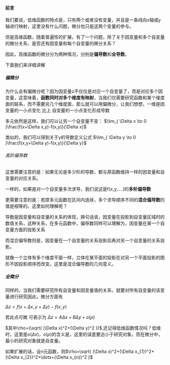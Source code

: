 #### 前言
我们要说，低维函数的特点是，只有两个或者没有变量，并且是一条线向x轴或y轴进行映射，这里没有什么问题，微分也只是这两个变量的参与。

但是高维函数，随着普遍性的扩展，有了一个问题，除了关于因变量和多个自变量的微分关系，是否还有因变量和每个自变量的微分关系？

因此，高维函数的微分分为两种情况，分别是**偏导数**和**全导数**。

下面我们来详细讲解


##### 偏微分

为什么会有偏微分呢？因为因变量z不仅仅是对应一个自变量了，而是对应多个因变量，这意味着，**函数同时对多个维度有映射**，当我们仅需要研究函数和某个维度面的联系，而不需要另几个维度面，那么就可以用偏微分，让我们想想，一维是因变量的一小点变化 比上 自变量的一小点变化形成导数

多元依然是这样，我们可以让另一个自变量不变：
$\lim_{ \Delta x \to 0 }\frac{f(x+\Delta x,y)-f(x,y)}{\Delta x}$

类似的，我们可以得到关于y的导数定义公式
$\lim_{ \Delta y \to 0 }\frac{f(x,y+\Delta y)-f(x,y)}{\Delta y}$


###### 高阶偏导数

这里需要注意的是：如果无论是多少阶的导数，都与原函数维持一样的因变量和自变量的对应关系。

一样的，如果是对一个自变量多次求导，我们说这是f(x,y,....)的**多阶偏导数**

更需要注意的是：若原多元函数在区间内连续，多个求导顺序不同的**混合偏导数**的值是相等的。这里如何理解呢？

导数是因变量和自变量的关系的体现，换句话说，因变量在投影到自变量区域时的数值关系，这种关系，在多元函数中，偏导数同样可以理解为，因变量在某一个自变量方面的投影关系

而混合偏导数则是，因变量在一个自变量的关系投影后再对另一个自变量的关系投影。

就像一个立体有多个维度平面一样，立体在某平面的投影在对另一个平面投影的图形不因投影顺序而改变。这里是混合偏导数的几何意义。

##### 全微分

同样的，当我们需要研究所有自变量和因变量值的关系，就要对所有自变量的该变量进行研究因此，微分方面有

$\Delta z=f(x+\Delta x,y+\Delta y)-f(x,y)$

若此点可微
可表示为
$\Delta z=A\Delta x+B\Delta y+o(\rho)$

$其中\rho=(\sqrt{ (\Delta x)^2+(\Delta y)^2 })$,还记得低维函数情况吗？低维时，这里是$o(\Delta x)$，$o(\rho)$的含义是，这里的误差要远小于研究对象。而在微分中，最小的研究对象就是自变量。

如果扩展的话，设n元函数，则$\rho=\sqrt{ (\Delta x)^2+(\Delta x_{1})^2+(\Delta x_{2})^2+\dots+(\Delta x_{n})^2 }$

